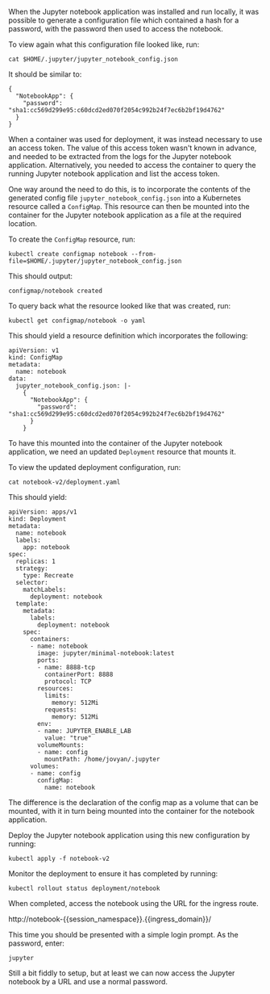 When the Jupyter notebook application was installed and run locally, it was possible to generate a configuration file which contained a hash for a password, with the password then used to access the notebook.

To view again what this configuration file looked like, run:

```execute
cat $HOME/.jupyter/jupyter_notebook_config.json
```

It should be similar to:

```
{
  "NotebookApp": {
    "password": "sha1:cc569d299e95:c60dcd2ed070f2054c992b24f7ec6b2bf19d4762"
  }
}
```

When a container was used for deployment, it was instead necessary to use an access token. The value of this access token wasn't known in advance, and needed to be extracted from the logs for the Jupyter notebook application. Alternatively, you needed to access the container to query the running Jupyter notebook application and list the access token.

One way around the need to do this, is to incorporate the contents of the generated config file ``jupyter_notebook_config.json`` into a Kubernetes resource called a ``ConfigMap``. This resource can then be mounted into the container for the Jupyter notebook application as a file at the required location.

To create the ``ConfigMap`` resource, run:

```execute
kubectl create configmap notebook --from-file=$HOME/.jupyter/jupyter_notebook_config.json
```

This should output:

```
configmap/notebook created
```

To query back what the resource looked like that was created, run:

```execute
kubectl get configmap/notebook -o yaml
```

This should yield a resource definition which incorporates the following:

```
apiVersion: v1
kind: ConfigMap
metadata:
  name: notebook
data:
  jupyter_notebook_config.json: |-
    {
      "NotebookApp": {
        "password": "sha1:cc569d299e95:c60dcd2ed070f2054c992b24f7ec6b2bf19d4762"
      }
    }
```

To have this mounted into the container of the Jupyter notebook application, we need an updated ``Deployment`` resource that mounts it.

To view the updated deployment configuration, run:

```execute
cat notebook-v2/deployment.yaml
```

This should yield:

```
apiVersion: apps/v1
kind: Deployment
metadata:
  name: notebook
  labels:
    app: notebook
spec:
  replicas: 1
  strategy:
    type: Recreate
  selector:
    matchLabels:
      deployment: notebook
  template:
    metadata:
      labels:
        deployment: notebook
    spec:
      containers:
      - name: notebook
        image: jupyter/minimal-notebook:latest
        ports:
        - name: 8888-tcp
          containerPort: 8888
          protocol: TCP
        resources:
          limits:
            memory: 512Mi
          requests:
            memory: 512Mi
        env:
        - name: JUPYTER_ENABLE_LAB
          value: "true"
        volumeMounts:
        - name: config
          mountPath: /home/jovyan/.jupyter
      volumes:
      - name: config
        configMap:
          name: notebook
```

The difference is the declaration of the config map as a volume that can be mounted, with it in turn being mounted into the container for the notebook application.

Deploy the Jupyter notebook application using this new configuration by running:

```execute
kubectl apply -f notebook-v2
```

Monitor the deployment to ensure it has completed by running:

```execute
kubectl rollout status deployment/notebook
```

When completed, access the notebook using the URL for the ingress route.

http://notebook-{{session_namespace}}.{{ingress_domain}}/

This time you should be presented with a simple login prompt. As the password, enter:

```copy
jupyter
```

Still a bit fiddly to setup, but at least we can now access the Jupyter notebook by a URL and use a normal password.
